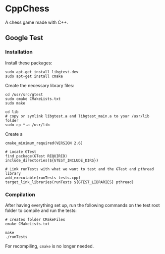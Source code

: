 # CppChess
A chess game made with C++.


## Google Test

### Installation

Install these packages:
```
sudo apt-get install libgtest-dev
sudo apt-get install cmake 
```

Create the necessary library files:
```
cd /usr/src/gtest
sudo cmake CMakeLists.txt
sudo make

cd lib
# copy or symlink libgtest.a and libgtest_main.a to your /usr/lib folder
sudo cp *.a /usr/lib
```

Create a 
```
cmake_minimum_required(VERSION 2.6)
 
# Locate GTest
find_package(GTest REQUIRED)
include_directories(${GTEST_INCLUDE_DIRS})
 
# Link runTests with what we want to test and the GTest and pthread library
add_executable(runTests tests.cpp)
target_link_libraries(runTests ${GTEST_LIBRARIES} pthread)
```

### Compilation

After having everything set up, run the following commands on the test root folder to compile and run the tests:

```
# creates folder CMakeFiles
cmake CMakeLists.txt

make
./runTests
```

For recompiling, `cmake` is no longer needed.
